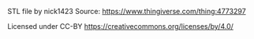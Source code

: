 STL file by nick1423
Source: https://www.thingiverse.com/thing:4773297

Licensed under CC-BY
https://creativecommons.org/licenses/by/4.0/
